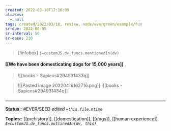 ```yaml
---
created: 2022-03-10T17:16:09 
aliases:
  - null
tags: created/2022/03/10, review, node/evergreen/example/fun
sr-due: 2022-06-05
sr-interval: 50
sr-ease: 230
---
```

> [!infobox]
`$=customJS.dv_funcs.mentionedIn(dv)`

#### [[We have been domesticating dogs for 15,000 years]] 

> ![[books - Sapiens#294931433q]]

> ![[Pasted image 20220416162716.png]]
> ![[books - Sapiens#294931434q]]
### <hr class="footnote"/>

**Status**:: #EVER/SEED 
*edited `=this.file.mtime`*

**Topics**:: [[prehistory]], [[domestication]], [[dogs]], [[human experience]]
*`$=customJS.dv_funcs.outlinedIn(dv, this)`*
